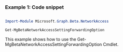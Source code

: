 ### Example 1: Code snippet

```powershell

Import-Module Microsoft.Graph.Beta.NetworkAccess

Get-MgBetaNetworkAccessSettingForwardingOption

```
This example shows how to use the Get-MgBetaNetworkAccessSettingForwardingOption Cmdlet.

